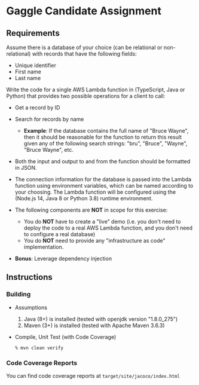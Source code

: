 # Gaggle Candidate Assignment
## Requirements
Assume there is a database of your choice (can be relational or non-relational) with records that have the following fields:
* Unique identifier 
* First name 
* Last name

Write the code for a single AWS Lambda function in (TypeScript, Java or Python) that provides two possible operations for a client to call:
* Get a record by ID 
* Search for records by name
  * **Example**: If the database contains the full name of "Bruce Wayne", then it should be reasonable for the function to return this result given any of the following search strings: "bru", "Bruce", "Wayne", "Bruce Wayne", etc.

* Both the input and output to and from the function should be formatted in JSON. 
* The connection information for the database is passed into the Lambda function using environment variables, which can be named according to your choosing. The Lambda function will be configured using the (Node.js 14, Java 8 or Python 3.8) runtime environment. 
* The following components are **NOT** in scope for this exercise:
  * You do **NOT** have to create a "live" demo (i.e. you don't need to deploy the code to a real AWS Lambda function, and you don't need to configure a real database)
  * You do **NOT** need to provide any "infrastructure as code" implementation.
* **Bonus**: Leverage dependency injection

## Instructions
### Building
* Assumptions
  1. Java (8+) is installed (tested with openjdk version "1.8.0_275")
  2. Maven (3+) is installed (tested with Apache Maven 3.6.3)

* Compile, Unit Test (with Code Coverage)
    ```commandline
    % mvn clean verify
    ```
### Code Coverage Reports
You can find code coverage reports at `target/site/jacoco/index.html`
